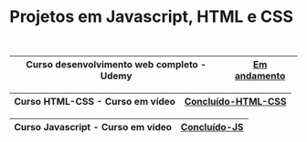 # Projetos em Javascript, HTML e CSS
<br>

| Curso desenvolvimento web completo - Udemy | [Em andamento][] |
| --- | --- |

| Curso HTML-CSS - Curso em vídeo| [Concluído-HTML-CSS][] |
| --- | --- |

| Curso Javascript - Curso em vídeo| [Concluído-JS][] |
| --- | --- |

[Em andamento]: https://www.udemy.com/course/web-completo/
[Concluído-JS]: https://www.cursoemvideo.com/curso/javascript/
[Concluído-HTML-CSS]: https://www.cursoemvideo.com/curso/html5-css3-modulo1/
